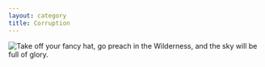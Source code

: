 ```yaml
---
layout: category
title: Corruption
---
```


<img alt="Take off your fancy hat, go preach in the Wilderness, and the sky will be full of glory." src="/_image/Corruption.png?raw=true"/>
